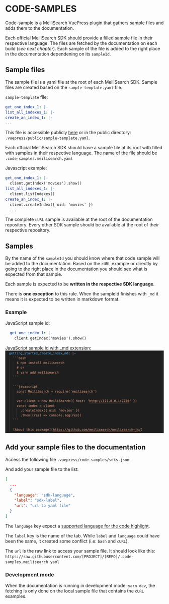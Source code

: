 # CODE-SAMPLES

Code-sample is a MeiliSearch VuePress plugin that gathers sample files and adds them to the documentation.

Each official MeiliSearch SDK should provide a filled sample file in their respective language. The files are fetched by the documentation on each build (*see next chapter*).
Each sample of the file is added to the right place in the documentation dependening on its `sampleId`.

## Sample files

The sample file is a yaml file at the root of each MeiliSearch SDK. 
Sample files are created based on the `sample-template.yaml` file. 

`sample-template` file:
```yaml
get_one_index_1: |-
list_all_indexes_1: |-
create_an_index_1: |-
...
```

This file is accessible publicly [here](docs.meilisearch.com/sample-template.yaml) or in the public directory: `.vuepress/public/sample-template.yaml`.

Each official MeiliSearch SDK should have a sample file at its root with filled with samples in their respective language.
The name of the file should be `.code-samples.meilisearch.yaml`

Javascript example: 
```yaml
get_one_index_1: |-
  client.getIndex('movies').show()
list_all_indexes_1: |-
  client.listIndexes()
create_an_index_1: |-
  client.createIndex({ uid: 'movies' })
  ...
```

The complete `cURL` sample is available at the root of the documentation repository.
Every other SDK sample should be available at the root of their respective repository.

## Samples

By the name of the `sampleId` you should know where that code sample will be added to the documentation. Based on the `cURL` example or directly by going to the right place in the documentation you should see what is expected from that sample.

Each sample is expected to be **written in the respective SDK language**.

There is **one exception** to this rule. 
When the sampleId finishes with `_md` it means it is expected to be written in markdown format. 

### Example

JavaScript sample id:
```yaml
  get_one_index_1: |-
    client.getIndex('movies').show()
```
JavaScript sample id with _md extension:
![javascript sample file](../public/misc/yaml-js-example.png)

## Add your sample files to the documentation

Access the following file
`.vuepress/code-samples/sdks.json`

And add your sample file to the list: 
```json
[
  ...
  {
    "language": "sdk-language",
    "label": "sdk-label",
    "url": "url to yaml file"
  }
]
```

The `language` key expect a [supported language for the code highlight](https://meta.stackexchange.com/a/335336).

The `label` key is the name of the tab. While `label` and `language` could have been the same, it created some conflict (i.e: `bash` and `cURL`).

The `url` is the raw link to access your sample file. It should look like this:
`https://raw.githubusercontent.com/[PROJECT]/[REPO]/.code-samples.meilisearch.yaml`

### Development mode

When the documentation is running in development mode: `yarn dev`, the fetching is only done on the local sample file that contains the `cURL` examples.
